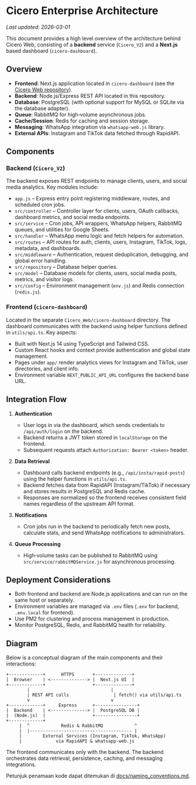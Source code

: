 # Cicero Enterprise Architecture
*Last updated: 2026-03-01*

This document provides a high level overview of the architecture behind Cicero Web, consisting of a **backend** service (`Cicero_V2`) and a **Next.js** based dashboard (`cicero-dashboard`).

## Overview

- **Frontend**: Next.js application located in `cicero-dashboard` (see the [Cicero Web repository](https://github.com/cicero78M/Cicero_Web)).
- **Backend**: Node.js/Express REST API located in this repository.
- **Database**: PostgreSQL (with optional support for MySQL or SQLite via the database adapter).
- **Queue**: RabbitMQ for high‑volume asynchronous jobs.
- **Cache/Session**: Redis for caching and session storage.
- **Messaging**: WhatsApp integration via `whatsapp-web.js` library.
- **External APIs**: Instagram and TikTok data fetched through RapidAPI.

## Components

### Backend (`Cicero_V2`)

The backend exposes REST endpoints to manage clients, users, and social media analytics. Key modules include:

- `app.js` – Express entry point registering middleware, routes, and scheduled cron jobs.
- `src/controller` – Controller layer for clients, users, OAuth callbacks, dashboard metrics, and social media endpoints.
- `src/service` – Cron jobs, API wrappers, WhatsApp helpers, RabbitMQ queues, and utilities for Google Sheets.
- `src/handler` – WhatsApp menu logic and fetch helpers for automation.
- `src/routes` – API routes for auth, clients, users, Instagram, TikTok, logs, metadata, and dashboards.
- `src/middleware` – Authentication, request deduplication, debugging, and global error handling.
- `src/repository` – Database helper queries.
- `src/model` – Database models for clients, users, social media posts, metrics, and visitor logs.
- `src/config` – Environment management (`env.js`) and Redis connection (`redis.js`).

### Frontend (`cicero-dashboard`)

Located in the separate `Cicero_Web/cicero-dashboard` directory. The dashboard communicates with the backend using helper functions defined in `utils/api.ts`. Key aspects:

- Built with Next.js 14 using TypeScript and Tailwind CSS.
- Custom React hooks and context provide authentication and global state management.
- Pages under `app/` render analytics views for Instagram and TikTok, user directories, and client info.
- Environment variable `NEXT_PUBLIC_API_URL` configures the backend base URL.

## Integration Flow

1. **Authentication**
   - User logs in via the dashboard, which sends credentials to `/api/auth/login` on the backend.
   - Backend returns a JWT token stored in `localStorage` on the frontend.
   - Subsequent requests attach `Authorization: Bearer <token>` header.

2. **Data Retrieval**
   - Dashboard calls backend endpoints (e.g., `/api/insta/rapid-posts`) using the helper functions in `utils/api.ts`.
   - Backend fetches data from RapidAPI (Instagram/TikTok) if necessary and stores results in PostgreSQL and Redis cache.
   - Responses are normalized so the frontend receives consistent field names regardless of the upstream API format.

3. **Notifications**
   - Cron jobs run in the backend to periodically fetch new posts, calculate stats, and send WhatsApp notifications to administrators.

4. **Queue Processing**
   - High‑volume tasks can be published to RabbitMQ using `src/service/rabbitMQService.js` for asynchronous processing.

## Deployment Considerations

- Both frontend and backend are Node.js applications and can run on the same host or separately.
- Environment variables are managed via `.env` files (`.env` for backend, `.env.local` for frontend).
- Use PM2 for clustering and process management in production.
- Monitor PostgreSQL, Redis, and RabbitMQ health for reliability.

## Diagram

Below is a conceptual diagram of the main components and their interactions:

```
+-------------+      HTTPS       +--------------+
|  Browser    | <--------------> |  Next.js UI  |
+-------------+                  +--------------+
        |                               |
        | REST API calls                 | fetch() via utils/api.ts
        v                               v
+-------------+     Express      +----------------+
|  Backend    | <--------------> |  PostgreSQL DB |
|  (Node.js)  |                  +----------------+
+-------------+
     |  ^            Redis & RabbitMQ            ^
     |  |--------------------------------------- |
     |        External Services (Instagram, TikTok, WhatsApp)
     |             via RapidAPI & whatsapp-web.js
```

The frontend communicates only with the backend. The backend orchestrates data retrieval, persistence, caching, and messaging integrations.


Petunjuk penamaan kode dapat ditemukan di [docs/naming_conventions.md](naming_conventions.md).
